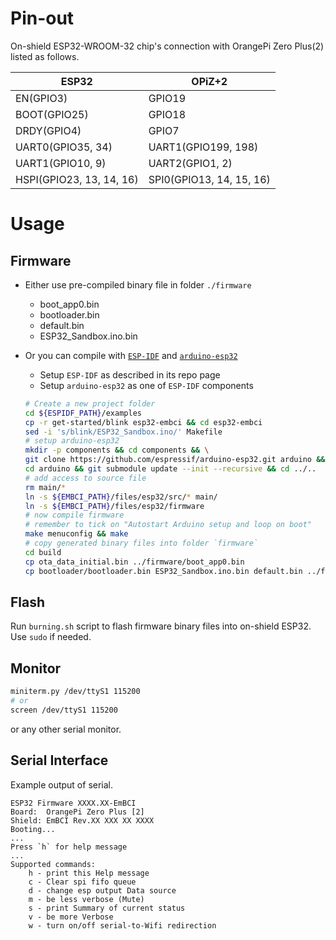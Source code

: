 # Pin-out
On-shield ESP32-WROOM-32 chip's connection with OrangePi Zero Plus(2) listed as follows.

| ESP32 | OPiZ+2 |
| -  | -  |
| EN(GPIO3) | GPIO19 |
| BOOT(GPIO25) | GPIO18 |
| DRDY(GPIO4) | GPIO7 |
| UART0(GPIO35, 34) | UART1(GPIO199, 198) |
| UART1(GPIO10, 9) | UART2(GPIO1, 2) |
| HSPI(GPIO23, 13, 14, 16) | SPI0(GPIO13, 14, 15, 16) |

# Usage
## Firmware
- Either use pre-compiled binary file in folder `./firmware`
    - boot_app0.bin
    - bootloader.bin
    - default.bin
    - ESP32_Sandbox.ino.bin

- Or you can compile with [`ESP-IDF`](https://github.com/espressif/esp-idf) and [`arduino-esp32`](https://github.com/espressif/arduino-esp32)
    - Setup `ESP-IDF` as described in its repo page
    - Setup `arduino-esp32` as one of `ESP-IDF` components
    ```bash
    # Create a new project folder
    cd ${ESPIDF_PATH}/examples
    cp -r get-started/blink esp32-embci && cd esp32-embci
    sed -i 's/blink/ESP32_Sandbox.ino/' Makefile
    # setup arduino-esp32
    mkdir -p components && cd components && \
    git clone https://github.com/espressif/arduino-esp32.git arduino && \
    cd arduino && git submodule update --init --recursive && cd ../..
    # add access to source file
    rm main/*
    ln -s ${EMBCI_PATH}/files/esp32/src/* main/
    ln -s ${EMBCI_PATH}/files/esp32/firmware
    # now compile firmware
    # remember to tick on "Autostart Arduino setup and loop on boot"
    make menuconfig && make
    # copy generated binary files into folder `firmware`
    cd build
    cp ota_data_initial.bin ../firmware/boot_app0.bin
    cp bootloader/bootloader.bin ESP32_Sandbox.ino.bin default.bin ../firmware/
    ```

## Flash
Run `burning.sh` script to flash firmware binary files into on-shield ESP32. Use `sudo` if needed.


## Monitor
```bash
miniterm.py /dev/ttyS1 115200
# or
screen /dev/ttyS1 115200
```
or any other serial monitor.

## Serial Interface
Example output of serial.
```
ESP32 Firmware XXXX.XX-EmBCI
Board:  OrangePi Zero Plus [2]
Shield: EmBCI Rev.XX XXX XX XXXX
Booting...
...
Press `h` for help message
...
Supported commands:
    h - print this Help message
    c - Clear spi fifo queue
    d - change esp output Data source
    m - be less verbose (Mute)
    s - print Summary of current status
    v - be more Verbose
    w - turn on/off serial-to-Wifi redirection
```
